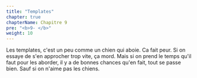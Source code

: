 ```yaml
---
title: "Templates"
chapter: true
chapterName: Chapitre 9
pre: "<b>9- </b>"
weight: 10
---
```


Les templates, c'est un peu comme un chien qui aboie. 
Ca fait peur.
Si on essaye de s'en approcher trop vite, ça mord.
Mais si on prend le temps qu'il faut pour les aborder, il y a de bonnes chances qu'en fait, tout se passe bien.
Sauf si on n'aime pas les chiens.
